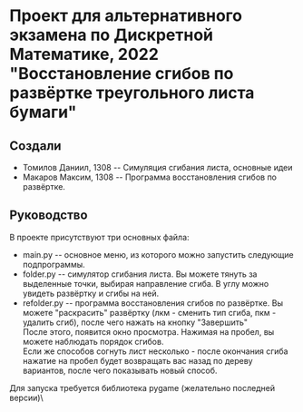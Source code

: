 # Проект для альтернативного экзамена по Дискретной Математике, 2022 "Восстановление сгибов по развёртке треугольного листа бумаги"

## Создали
- Томилов Даниил, 1308 -- Симуляция сгибания листа, основные идеи
- Макаров Максим, 1308 -- Программа восстановления сгибов по развёртке.
## Руководство
В проекте присутствуют три основных файла:
- main.py -- основное меню, из которого можно запустить следующие подпрограммы.
- folder.py -- симулятор сгибания листа. Вы можете тянуть за выделенные точки, выбирая направление сгиба. В углу можно увидеть развёртку и сгибы на ней.
- refolder.py -- программа восстановления сгибов по развёртке. Вы можете "раскрасить" развёртку (лкм - сменить тип сгиба, пкм - удалить сгиб), после чего нажать на кнопку "Завершить"\
После этого, появится окно просмотра. Нажимая на пробел, вы можете наблюдать порядок сгибов.\
Если же способов согнуть лист несколько - после окончания сгиба нажатие на пробел будет возвращать вас назад по дереву вариантов, после чего показывать новый способ.

Для запуска требуется библиотека pygame (желательно последней версии)\
